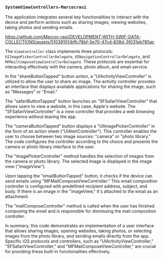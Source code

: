 ### `SystemViewControllers-Marcocrasi`

The application integrates several key functionalities to interact with the device and perform actions such as sharing images, viewing websites, taking photos and sending emails.

https://github.com/Marcoc-rasi/DEVELOPMENT-WITH-SWIF-DATA-COLLECTIONS/assets/51039101/bffc78bf-5e70-47cd-838d-3f031eb785ac

The `ViewController` class implements three protocols: `UIImagePickerControllerDelegate`, `UINavigationControllerDelegate`, and `MFMailComposeViewControllerDelegate`. These protocols are essential for interacting effectively with the camera, photo album, and email service.

In the "shareButtonTapped" button action, a "UIActivityViewController" is utilized to allow the user to share an image. The activity controller provides an interface that displays available applications for sharing the image, such as "Messages" or "Email."

The "safariButtonTapped" button launches an "SFSafariViewController" that allows users to view a website, in this case, Apple's website. The "SFSafariViewController" is a view controller that provides a web browsing experience without leaving the app.

The "cameraButtonTapped" button displays a "UIImagePickerController" in the form of an action sheet ("UIAlertController"). This controller enables the user to choose between two image sources: "camera" or "photo library." The code configures the controller according to the choice and presents the camera or photo library interface to the user.

The "imagePickerController" method handles the selection of images from the camera or photo library. The selected image is displayed in the image view ("imageView").

Upon tapping the "emailButtonTapped" button, it checks if the device can send emails using "MFMailComposeViewController." This email composition controller is configured with predefined recipient address, subject, and body. If there is an image in the "imageView," it's attached to the email as an attachment.

The "mailComposeController" method is called when the user has finished composing the email and is responsible for dismissing the mail composition controller.

In summary, this code demonstrates an implementation of a user interface that allows sharing images, opening websites, taking photos, or selecting images from the photo library, and sending emails directly from the app. Specific iOS protocols and controllers, such as "UIActivityViewController," "SFSafariViewController," and "MFMailComposeViewController," are crucial for providing these built-in functionalities effectively.

